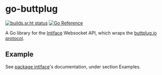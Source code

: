 # go-buttplug

[![builds.sr.ht status](https://builds.sr.ht/~diamondburned/go-buttplug.svg)](https://builds.sr.ht/~diamondburned/go-buttplug?)
[![Go Reference](https://pkg.go.dev/badge/github.com/diamondburned/go-buttplug.svg)](https://pkg.go.dev/github.com/diamondburned/go-buttplug)

A Go library for the [Intiface][intiface] Websocket API, which wraps the
[buttplug.io protocol][buttplug].

[intiface]: https://github.com/intiface/intiface-cli-rs
[buttplug]: https://buttplug-spec.docs.buttplug.io

## Example

See [package intiface][intiface-doc]'s documentation, under section Examples.

[intiface-doc]: https://pkg.go.dev/github.com/diamondburned/go-buttplug/intiface
